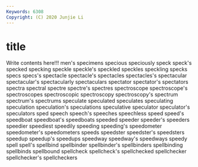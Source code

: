 ```yaml
---
Keywords: 6308
Copyright: (C) 2020 Junjie Li
---
```


# title

Write contents here!!!
men's 
specimens 
specious 
speciously
speck 
speck's 
specked 
specking 
speckle 
speckle's 
speckled 
speckles 
speckling 
specks
specs 
specs's 
spectacle 
spectacle's 
spectacles 
spectacles's 
spectacular 
spectacular's 
spectacularly 
spectaculars
spectator 
spectator's 
spectators 
spectra 
spectral 
spectre 
spectre's 
spectres 
spectroscope 
spectroscope's
spectroscopes 
spectroscopic 
spectroscopy 
spectroscopy's 
spectrum 
spectrum's 
spectrums 
speculate 
speculated 
speculates
speculating 
speculation 
speculation's 
speculations 
speculative 
speculator 
speculator's 
speculators 
sped 
speech
speech's 
speeches 
speechless 
speed 
speed's 
speedboat 
speedboat's 
speedboats 
speeded 
speeder
speeder's 
speeders 
speedier 
speediest 
speedily 
speeding 
speeding's 
speedometer 
speedometer's 
speedometers
speeds 
speedster 
speedster's 
speedsters 
speedup 
speedup's 
speedups 
speedway 
speedway's 
speedways
speedy 
spell 
spell's 
spellbind 
spellbinder 
spellbinder's 
spellbinders 
spellbinding 
spellbinds 
spellbound
spellcheck 
spellcheck's 
spellchecked 
spellchecker 
spellchecker's 
spellcheckers 
